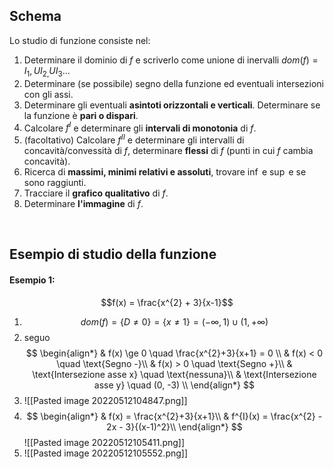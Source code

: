 ## Schema

Lo studio di funzione consiste nel:
1. Determinare il dominio di $f$ e scriverlo come unione di inervalli $dom(f) = I_1, UI_{2,}UI_{3}\ldots$
2. Determinare (se possibile) segno della funzione ed eventuali intersezioni con gli assi.
3. Determinare gli eventuali **asintoti orizzontali e verticali**. Determinare se la funzione è **pari o dispari**.
4. Calcolare $f^I$ e determinare gli **intervali di monotonia** di $f$.
5. (facoltativo) Calcolare $f^{II}$ e determinare gli intervalli di concavità/convessità di $f$, determinare **flessi** di $f$ (punti in cui $f$ cambia concavità).
6. Ricerca di **massimi, minimi relativi e assoluti**, trovare $\inf$ e $\sup$ e se sono raggiunti.  
7. Tracciare il **grafico qualitativo** di $f$.
8. Determinare **l'immagine** di $f$.

<div style="page-break-after: always; visibility:hidden">\pagebreak</div>

## Esempio di studio della funzione

#### Esempio 1:
$$f(x) = \frac{x^{2} + 3}{x-1}$$
1. $$ dom(f) = \{D \not = 0\} = \{x \not = 1\} = (-\infty, 1) \cup (1, + \infty)$$
2. seguo 
$$
\begin{align*}
& f(x) \ge 0 \quad \frac{x^{2}+3}{x+1} = 0 \\
& f(x) < 0 \quad \text{Segno -}\\
& f(x) > 0 \quad \text{Segno +}\\ 
& \text{Intersezione asse x} \quad \text{nessuna}\\
& \text{Intersezione asse y} \quad (0, -3) \\
\end{align*} 
$$
3. ![[Pasted image 20220512104847.png]]
4. $$
\begin{align*}
& f(x) = \frac{x^{2}+3}{x+1}\\
& f^{I}(x) = \frac{x^{2} - 2x - 3}{(x-1)^2}\\
\end{align*}
$$![[Pasted image 20220512105411.png]]
5. ![[Pasted image 20220512105552.png]] 